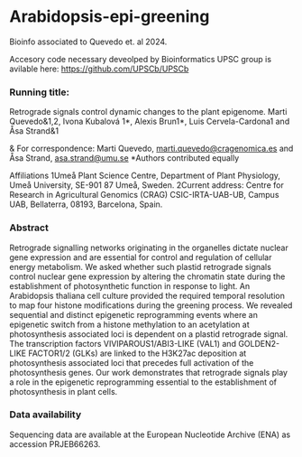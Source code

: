 # Arabidopsis-epi-greening

Bioinfo associated to Quevedo et. al 2024.

Accesory code necessary deveolped by Bioinformatics UPSC group is avilable here:
https://github.com/UPSCb/UPSCb

### Running title:
Retrograde signals control dynamic changes to the plant epigenome.
Marti Quevedo&1,2, Ivona Kubalová 1*, Alexis Brun1*, Luis Cervela-Cardona1 and Åsa Strand&1

& For correspondence: Marti Quevedo, marti.quevedo@cragenomica.es and Åsa Strand, asa.strand@umu.se
*Authors contributed equally

Affiliations
1Umeå Plant Science Centre, Department of Plant Physiology, Umeå University, SE-901 87 Umeå, Sweden.
2Current address: Centre for Research in Agricultural Genomics (CRAG) CSIC-IRTA-UAB-UB, Campus UAB, Bellaterra, 08193, Barcelona, Spain.

### Abstract
Retrograde signalling networks originating in the organelles dictate nuclear gene expression and are essential for control and regulation of cellular energy metabolism. We asked whether such plastid retrograde signals control nuclear gene expression by altering the chromatin state during the establishment of photosynthetic function in response to light. An Arabidopsis thaliana cell culture provided the required temporal resolution to map four histone modifications during the greening process. We revealed sequential and distinct epigenetic reprogramming events where an epigenetic switch from a histone methylation to an acetylation at photosynthesis associated loci is dependent on a plastid retrograde signal. The transcription factors VIVIPAROUS1/ABI3-LIKE (VAL1) and GOLDEN2-LIKE FACTOR1/2 (GLKs) are linked to the H3K27ac deposition at photosynthesis associated loci that precedes full activation of the photosynthesis genes. Our work demonstrates that retrograde signals play a role in the epigenetic reprogramming essential to the establishment of photosynthesis in plant cells.

### Data availability
Sequencing data are available at the European Nucleotide Archive (ENA) as accession PRJEB66263.
